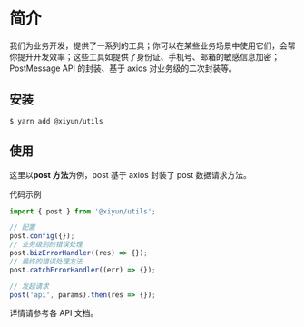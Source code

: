 # 简介
我们为业务开发，提供了一系列的工具；你可以在某些业务场景中使用它们，会帮你提升开发效率；这些工具如提供了身份证、手机号、邮箱的敏感信息加密；PostMessage API 的封装、基于 axios 对业务级的二次封装等。

## 安装

```shell
$ yarn add @xiyun/utils
```

## 使用
这里以**post 方法**为例，post 基于 axios 封装了 post 数据请求方法。

代码示例
```js
import { post } from '@xiyun/utils';

// 配置
post.config({});
// 业务级别的错误处理
post.bizErrorHandler((res) => {});
// 最终的错误处理方法
post.catchErrorHandler((err) => {});

// 发起请求
post('api', params).then(res => {});
```

详情请参考各 API 文档。
